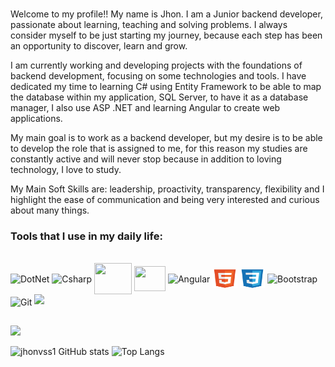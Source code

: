 ### 

Welcome to my profile!! My name is Jhon. I am a Junior backend developer, passionate about learning, teaching and solving problems. I always consider myself to be just starting my journey, because each step has been an opportunity to discover, learn and grow.

I am currently working and developing projects with the foundations of backend development, focusing on some technologies and tools. I have dedicated my time to learning C# using Entity Framework to be able to map the database within my application, SQL Server, to have it as a database manager, I also use ASP .NET and learning Angular to create web applications.

My main goal is to work as a backend developer, but my desire is to be able to develop the role that is assigned to me, for this reason my studies are constantly active and will never stop because in addition to loving technology, I love to study.

My Main Soft Skills are: leadership, proactivity, transparency, flexibility and I highlight the ease of communication and being very interested and curious about many things.

<h3> Tools that I use in my daily life:</h3>
<div style="display: inline_block"><br>
   <img align="center" alt="DotNet" height="50" width="60" src="https://cdn.jsdelivr.net/gh/devicons/devicon@latest/icons/dot-net/dot-net-original-wordmark.svg" />
   <img align="center" alt="Csharp" height="30" width="40" src="https://cdn.jsdelivr.net/gh/devicons/devicon@latest/icons/csharp/csharp-original.svg" />
   <img align="center"  height="50" width="60" src="https://cdn.jsdelivr.net/gh/devicons/devicon/icons/microsoftsqlserver/microsoftsqlserver-plain-wordmark.svg" />
   <img align="center"  height="40" width="50"  src="https://cdn.jsdelivr.net/gh/devicons/devicon@latest/icons/mysql/mysql-original.svg" />
   <img align="center" alt="Angular" height="30" width="40" src="https://cdn.jsdelivr.net/gh/devicons/devicon@latest/icons/angularjs/angularjs-original.svg" />
   <img align="center" alt="HTML" height="30" width="40" src="https://raw.githubusercontent.com/devicons/devicon/master/icons/html5/html5-original.svg">
   <img align="center" alt="CSS" height="30" width="40" src="https://raw.githubusercontent.com/devicons/devicon/master/icons/css3/css3-original.svg">
   <img align="center" alt="Bootstrap" height="30" width="40" src="https://cdn.jsdelivr.net/gh/devicons/devicon@latest/icons/bootstrap/bootstrap-original.svg" />
   <img  align="center" alt="Git" height="30" width="40" src="https://cdn.jsdelivr.net/gh/devicons/devicon@latest/icons/git/git-plain.svg" />
            <img src="https://cdn.jsdelivr.net/gh/devicons/devicon@latest/icons/typescript/typescript-original.svg" />
          
   

          
</div>
  
  ##
 
<div>
  <a href="https://www.linkedin.com/in/jhon-vitor-82566a219/" target='_blank'><img src="https://img.shields.io/badge/-LinkedIn-%230077B5?style=for-the-badge&logo=linkedin&logoColor=white" target="_blank"></a> 
</div>

![jhonvss1 GitHub stats](https://github-readme-stats.vercel.app/api?username=jhonvss1&show_icons=true&theme=tokyonight)
![Top Langs](https://github-readme-stats.vercel.app/api/top-langs/?username=jhonvss1&layout=compact)

